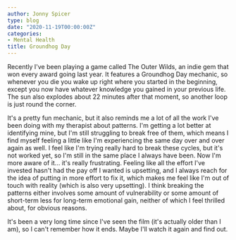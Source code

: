 ```yaml
---
author: Jonny Spicer
type: blog
date: "2020-11-19T00:00:00Z"
categories:
- Mental Health
title: Groundhog Day
---
```

Recently I've been playing a game called The Outer Wilds, an indie gem that won every award going last year. It features a Groundhog Day mechanic, so whenever you die you wake up
right where you started in the beginning, except you now have whatever knowledge you gained in your previous life. The sun also explodes about 22 minutes after that moment, so another
loop is just round the corner.

It's a pretty fun mechanic, but it also reminds me a lot of all the work I've been doing with my therapist about patterns. I'm getting a lot better at identifying mine, but I'm still
struggling to break free of them, which means I find myself feeling a little like I'm experiencing the same day over and over again as well. I feel like I'm trying really hard to
break these cycles, but it's not worked yet, so I'm still in the same place I always have been. Now I'm more aware of it... it's really frustrating. Feeling like all the effort
I've invested hasn't had the pay off I wanted is upsetting, and I always reach for the idea of putting in more effort to fix it, which makes me feel like I'm out of touch with reality
(which is also very upsetting). I think breaking the patterns either involves some amount of vulnerability or some amount of short-term less for long-term emotional gain, neither of
which I feel thrilled about, for obvious reasons.

It's been a very long time since I've seen the film (it's actually older than I am), so I can't remember how it ends. Maybe I'll watch it again and find out.
